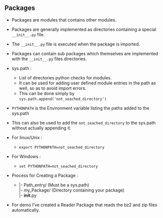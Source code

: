 ## Packages

  * Packages are modules that contains other modules.
  * Packages are generally implemented as directories containing a special `__init__.py` file.
  * The `__init__.py` file is executed when the package is imported.
  * Packages can contain sub packages  which themselves are implemented with the `__init__.py` files directories.

  * sys.path :
    * List of directories python checks for modules.
    * It can be used for adding user defined module entries in the path as well, so as to avoid import errors.
    * This can be done simply by ```sys.path.append('not_seached_directory')```

  * `PYTHONPATH` is the Environment variable listing the paths added to the sys.path
  * This can also be used to add the `not_seached_directory` to the sys.path without actually appending it.
  * For linux/Unix :
    * `export PYTHONPATH=not_seached_directory`
  * For Windows :
    * `set PYTHONPATH=not_seached_directory`

  * Process for Creating a Package :
    * |- Path_entry/    (Must be a sys.path)
    <br> |- my_Package/  (Directory containing your package)
    <br>   |- __init__.py

  * For demo I've created a Reader Package that reads the bz2 and zip files automatically.
  
